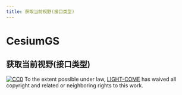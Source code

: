 ```yaml
---
title: 获取当前视野(接口类型)
---
```



# CesiumGS

## 获取当前视野(接口类型)


[![CC0](http://mirrors.creativecommons.org/presskit/buttons/88x31/svg/cc-zero.svg)](https://creativecommons.org/publicdomain/zero/1.0/)
To the extent possible under law, [LIGHT-COME](https://github.com/light-come) has waived all copyright and related or neighboring rights to this work.
